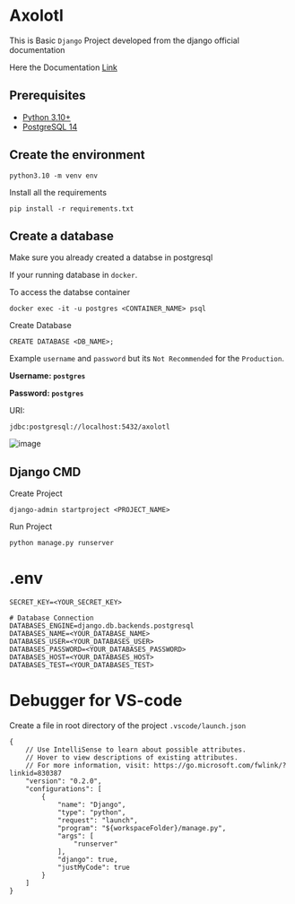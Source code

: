 # Axolotl

This is Basic `Django` Project developed from the django official documentation

Here the Documentation [Link](https://docs.djangoproject.com/en/4.0/intro/tutorial01/)

## Prerequisites

- [Python 3.10+](https://www.python.org/downloads/)
- [PostgreSQL 14](https://github.com/Antony-M1/docker-postgresql)

## Create the environment

```
python3.10 -m venv env
```

Install all the requirements

```
pip install -r requirements.txt
```

## Create a database

Make sure you already created a databse in postgresql

If your running database in `docker`.

To access the databse container

```
docker exec -it -u postgres <CONTAINER_NAME> psql
```

Create Database

```
CREATE DATABASE <DB_NAME>;
```

Example `username` and `password` but its `Not Recommended` for the `Production`.

**Username: `postgres`**

**Password: `postgres`**

URI:

```
jdbc:postgresql://localhost:5432/axolotl
```

![image](https://user-images.githubusercontent.com/96291963/234267158-3898de90-6530-4f75-8ce2-a9fd847e8b23.png)

## Django CMD

Create Project

```
django-admin startproject <PROJECT_NAME>
```

Run Project

```
python manage.py runserver
```

# .env

```
SECRET_KEY=<YOUR_SECRET_KEY>

# Database Connection
DATABASES_ENGINE=django.db.backends.postgresql
DATABASES_NAME=<YOUR_DATABASE_NAME>
DATABASES_USER=<YOUR_DATABASES_USER>
DATABASES_PASSWORD=<YOUR_DATABASES_PASSWORD>
DATABASES_HOST=<YOUR_DATABASES_HOST>
DATABASES_TEST=<YOUR_DATABASES_TEST>
```

# Debugger for VS-code
Create a file in root directory of the project `.vscode/launch.json`
```
{
    // Use IntelliSense to learn about possible attributes.
    // Hover to view descriptions of existing attributes.
    // For more information, visit: https://go.microsoft.com/fwlink/?linkid=830387
    "version": "0.2.0",
    "configurations": [
        {
            "name": "Django",
            "type": "python",
            "request": "launch",
            "program": "${workspaceFolder}/manage.py",
            "args": [
                "runserver"
            ],
            "django": true,
            "justMyCode": true
        }
    ]
}
```